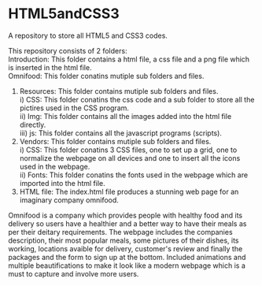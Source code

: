 # HTML5andCSS3
A repository to store all HTML5 and CSS3 codes.

This repository consists of 2 folders:  
Introduction: This folder contains a html file, a css file and a png file which is inserted in the html file.  
Omnifood: This folder conatins mutiple sub folders and files. 
1. Resources: This folder contains mutiple sub folders and files.  
  i) CSS: This folder conatins the css code and a sub folder to store all the pictires used in the CSS program.  
  ii) Img: This folder contains all the images added into the html file directly.  
  iii) js: This folder contains all the javascript programs (scripts). 
2. Vendors: This folder contains mutiple sub folders and files.   
  i) CSS: This folder conatins 3 CSS files, one to set up a grid, one to normalize the webpage on all devices and one to insert all the icons used in the webpage.  
  ii) Fonts: This folder conatins the fonts used in the webpage which are imported into the html file.  
3. HTML file: The index.html file produces a stunning web page for an imaginary company omnifood.   

Omnifood is a company which provides people with healthy food and its delivery so users  have a healthier and a better way to have their meals as per their deitary requirements. The webpage includes the companies description, their most popular meals, some pictures of their dishes, its working, locations avaible for delivery, customer's review and finally the packages and the form to sign up at the bottom. Included animations and multiple beautifications to make it look like a modern webpage which is a must to capture and involve more users.  
